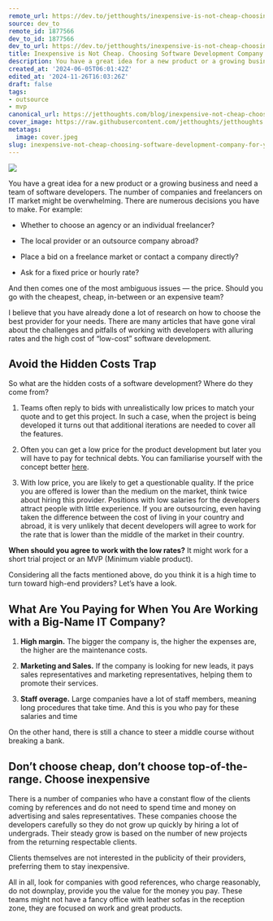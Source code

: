 ```yaml
---
remote_url: https://dev.to/jetthoughts/inexpensive-is-not-cheap-choosing-software-development-company-for-your-project-ak0
source: dev_to
remote_id: 1877566
dev_to_id: 1877566
dev_to_url: https://dev.to/jetthoughts/inexpensive-is-not-cheap-choosing-software-development-company-for-your-project-ak0
title: Inexpensive is Not Cheap. Choosing Software Development Company for Your Project
description: You have a great idea for a new product or a growing business and need a team of software...
created_at: '2024-06-05T06:01:42Z'
edited_at: '2024-11-26T16:03:26Z'
draft: false
tags:
- outsource
- mvp
canonical_url: https://jetthoughts.com/blog/inexpensive-not-cheap-choosing-software-development-company-for-your-project-outsource-mvp/
cover_image: https://raw.githubusercontent.com/jetthoughts/jetthoughts.github.io/master/content/blog/inexpensive-not-cheap-choosing-software-development-company-for-your-project-outsource-mvp/cover.jpeg
metatags:
  image: cover.jpeg
slug: inexpensive-not-cheap-choosing-software-development-company-for-your-project-outsource-mvp
---
```

![](file_0.jpeg)

You have a great idea for a new product or a growing business and need a team of software developers. The number of companies and freelancers on IT market might be overwhelming. There are numerous decisions you have to make. For example:

* Whether to choose an agency or an individual freelancer?

* The local provider or an outsource company abroad?

* Place a bid on a freelance market or contact a company directly?

* Ask for a fixed price or hourly rate?

And then comes one of the most ambiguous issues — the price. Should you go with the cheapest, cheap, in-between or an expensive team?

I believe that you have already done a lot of research on how to choose the best provider for your needs. There are many articles that have gone viral about the challenges and pitfalls of working with developers with alluring rates and the high cost of “low-cost” software development.

## Avoid the Hidden Costs Trap

So what are the hidden costs of a software development? Where do they come from?

 1. Teams often reply to bids with unrealistically low prices to match your quote and to get this project. In such a case, when the project is being developed it turns out that additional iterations are needed to cover all the features.

 2. Often you can get a low price for the product development but later you will have to pay for technical debts. You can familiarise yourself with the concept better [here](https://www.linkedin.com/pulse/high-cost-low-software-development-larry-apke).

 3. With low price, you are likely to get a questionable quality. If the price you are offered is lower than the medium on the market, think twice about hiring this provider. Positions with low salaries for the developers attract people with little experience. If you are outsourcing, even having taken the difference between the cost of living in your country and abroad, it is very unlikely that decent developers will agree to work for the rate that is lower than the middle of the market in their country.

**When should you agree to work with the low rates?** It might work for a short trial project or an MVP (Minimum viable product).

Considering all the facts mentioned above, do you think it is a high time to turn toward high-end providers? Let’s have a look.

## What Are You Paying for When You Are Working with a Big-Name IT Company?

 1. **High margin.** The bigger the company is, the higher the expenses are, the higher are the maintenance costs.

 2. **Marketing and Sales.** If the company is looking for new leads, it pays sales representatives and marketing representatives, helping them to promote their services.

 3. **Staff overage.** Large companies have a lot of staff members, meaning long procedures that take time. And this is you who pay for these salaries and time

On the other hand, there is still a chance to steer a middle course without breaking a bank.

## Don’t choose cheap, don’t choose top-of-the-range. Choose inexpensive

There is a number of companies who have a constant flow of the clients coming by references and do not need to spend time and money on advertising and sales representatives. These companies choose the developers carefully so they do not grow up quickly by hiring a lot of undergrads. Their steady grow is based on the number of new projects from the returning respectable clients.

Clients themselves are not interested in the publicity of their providers, preferring them to stay inexpensive.

All in all, look for companies with good references, who charge reasonably, do not downplay, provide you the value for the money you pay. These teams might not have a fancy office with leather sofas in the reception zone, they are focused on work and great products.
